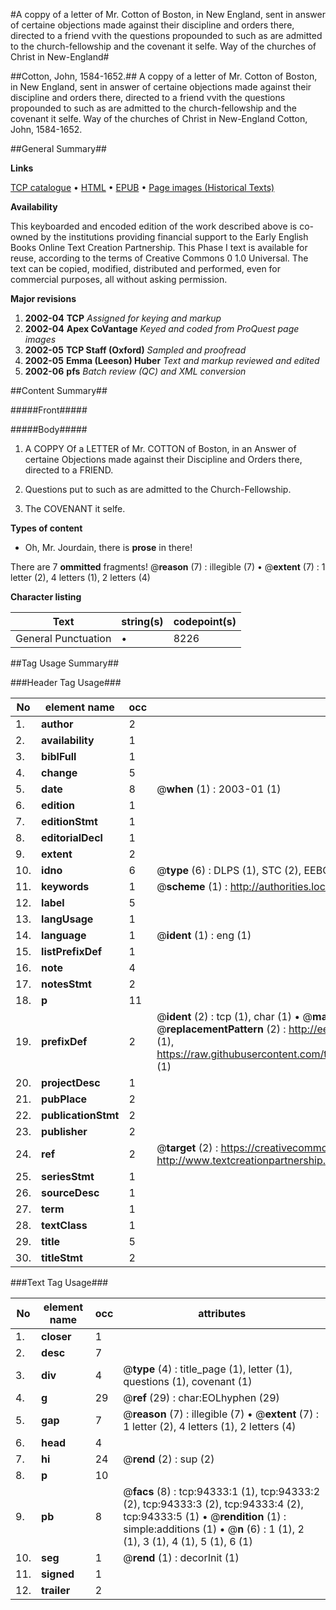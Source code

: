 #A coppy of a letter of Mr. Cotton of Boston, in New England, sent in answer of certaine objections made against their discipline and orders there, directed to a friend vvith the questions propounded to such as are admitted to the church-fellowship and the covenant it selfe. Way of the churches of Christ in New-England#

##Cotton, John, 1584-1652.##
A coppy of a letter of Mr. Cotton of Boston, in New England, sent in answer of certaine objections made against their discipline and orders there, directed to a friend vvith the questions propounded to such as are admitted to the church-fellowship and the covenant it selfe.
Way of the churches of Christ in New-England
Cotton, John, 1584-1652.

##General Summary##

**Links**

[TCP catalogue](http://www.ota.ox.ac.uk/tcp/)  • 
[HTML](http://tei.it.ox.ac.uk/tcp/Texts-HTML/free/A34/A34672.html)  • 
[EPUB](http://tei.it.ox.ac.uk/tcp/Texts-EPUB/free/A34/A34672.epub) • 
[Page images (Historical Texts)](https://data.historicaltexts.jisc.ac.uk/view?pubId=eebo-12832504e&pageId=eebo-12832504e-94333-1)

**Availability**

This keyboarded and encoded edition of the
	       work described above is co-owned by the institutions
	       providing financial support to the Early English Books
	       Online Text Creation Partnership. This Phase I text is
	       available for reuse, according to the terms of Creative
	       Commons 0 1.0 Universal. The text can be copied,
	       modified, distributed and performed, even for
	       commercial purposes, all without asking permission.

**Major revisions**

1. __2002-04__ __TCP__ *Assigned for keying and markup*
1. __2002-04__ __Apex CoVantage__ *Keyed and coded from ProQuest page images*
1. __2002-05__ __TCP Staff (Oxford)__ *Sampled and proofread*
1. __2002-05__ __Emma (Leeson) Huber__ *Text and markup reviewed and edited*
1. __2002-06__ __pfs__ *Batch review (QC) and XML conversion*

##Content Summary##

#####Front#####

#####Body#####

1. A COPPY Of a LETTER of Mr. COTTON of Boston, in an Answer of certaine Objections made against their Discipline and Orders there, directed to a FRIEND.

1. Questions put to such as are admitted to the Church-Fellowship.

1. The COVENANT it selfe.

**Types of content**

  * Oh, Mr. Jourdain, there is **prose** in there!

There are 7 **ommitted** fragments! 
 @__reason__ (7) : illegible (7)  •  @__extent__ (7) : 1 letter (2), 4 letters (1), 2 letters (4)

**Character listing**


|Text|string(s)|codepoint(s)|
|---|---|---|
|General Punctuation|•|8226|

##Tag Usage Summary##

###Header Tag Usage###

|No|element name|occ|attributes|
|---|---|---|---|
|1.|__author__|2||
|2.|__availability__|1||
|3.|__biblFull__|1||
|4.|__change__|5||
|5.|__date__|8| @__when__ (1) : 2003-01 (1)|
|6.|__edition__|1||
|7.|__editionStmt__|1||
|8.|__editorialDecl__|1||
|9.|__extent__|2||
|10.|__idno__|6| @__type__ (6) : DLPS (1), STC (2), EEBO-CITATION (1), OCLC (1), VID (1)|
|11.|__keywords__|1| @__scheme__ (1) : http://authorities.loc.gov/ (1)|
|12.|__label__|5||
|13.|__langUsage__|1||
|14.|__language__|1| @__ident__ (1) : eng (1)|
|15.|__listPrefixDef__|1||
|16.|__note__|4||
|17.|__notesStmt__|2||
|18.|__p__|11||
|19.|__prefixDef__|2| @__ident__ (2) : tcp (1), char (1)  •  @__matchPattern__ (2) : ([0-9\-]+):([0-9IVX]+) (1), (.+) (1)  •  @__replacementPattern__ (2) : http://eebo.chadwyck.com/downloadtiff?vid=$1&page=$2 (1), https://raw.githubusercontent.com/textcreationpartnership/Texts/master/tcpchars.xml#$1 (1)|
|20.|__projectDesc__|1||
|21.|__pubPlace__|2||
|22.|__publicationStmt__|2||
|23.|__publisher__|2||
|24.|__ref__|2| @__target__ (2) : https://creativecommons.org/publicdomain/zero/1.0/ (1), http://www.textcreationpartnership.org/docs/. (1)|
|25.|__seriesStmt__|1||
|26.|__sourceDesc__|1||
|27.|__term__|1||
|28.|__textClass__|1||
|29.|__title__|5||
|30.|__titleStmt__|2||


###Text Tag Usage###

|No|element name|occ|attributes|
|---|---|---|---|
|1.|__closer__|1||
|2.|__desc__|7||
|3.|__div__|4| @__type__ (4) : title_page (1), letter (1), questions (1), covenant (1)|
|4.|__g__|29| @__ref__ (29) : char:EOLhyphen (29)|
|5.|__gap__|7| @__reason__ (7) : illegible (7)  •  @__extent__ (7) : 1 letter (2), 4 letters (1), 2 letters (4)|
|6.|__head__|4||
|7.|__hi__|24| @__rend__ (2) : sup (2)|
|8.|__p__|10||
|9.|__pb__|8| @__facs__ (8) : tcp:94333:1 (1), tcp:94333:2 (2), tcp:94333:3 (2), tcp:94333:4 (2), tcp:94333:5 (1)  •  @__rendition__ (1) : simple:additions (1)  •  @__n__ (6) : 1 (1), 2 (1), 3 (1), 4 (1), 5 (1), 6 (1)|
|10.|__seg__|1| @__rend__ (1) : decorInit (1)|
|11.|__signed__|1||
|12.|__trailer__|2||
